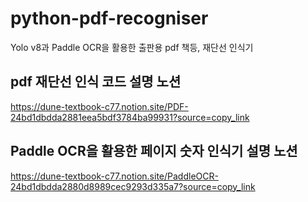 # python-pdf-recogniser
Yolo v8과 Paddle OCR을 활용한 출판용 pdf 책등, 재단선 인식기



## pdf 재단선 인식 코드 설명 노션
https://dune-textbook-c77.notion.site/PDF-24bd1dbdda2881eea5bdf3784ba99931?source=copy_link

## Paddle OCR을 활용한 페이지 숫자 인식기 설명 노션
https://dune-textbook-c77.notion.site/PaddleOCR-24bd1dbdda2880d8989cec9293d335a7?source=copy_link






